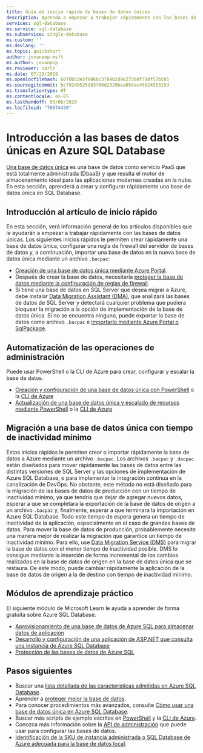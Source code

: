 ```yaml
---
title: Guía de inicio rápido de bases de datos únicas
description: Aprenda a empezar a trabajar rápidamente con las bases de datos únicas en Azure SQL Database
services: sql-database
ms.service: sql-database
ms.subservice: single-database
ms.custom: ''
ms.devlang: ''
ms.topic: quickstart
author: jovanpop-msft
ms.author: jovanpop
ms.reviewer: carlr
ms.date: 07/29/2019
ms.openlocfilehash: 6070b53e5f906bc378402d98275b8f798f57b505
ms.sourcegitcommit: bc792d0525d83f00d2329bea054ac45b2495315d
ms.translationtype: HT
ms.contentlocale: es-ES
ms.lasthandoff: 03/06/2020
ms.locfileid: "78674430"
---
```

# <a name="getting-started-with-single-databases-in-azure-sql-database"></a>Introducción a las bases de datos únicas en Azure SQL Database

[Una base de datos única](sql-database-single-index.yml) es una base de datos como servicio PaaS que está totalmente administrada (DbaaS) y que resulta el motor de almacenamiento ideal para las aplicaciones modernas creadas en la nube. En esta sección, aprenderá a crear y configurar rápidamente una base de datos única en SQL Database.

## <a name="quickstart-overview"></a>Introducción al artículo de inicio rápido

En esta sección, verá información general de los artículos disponibles que le ayudarán a empezar a trabajar rápidamente con las bases de datos únicas. Los siguientes inicios rápidos le permiten crear rápidamente una base de datos única, configurar una regla de firewall del servidor de bases de datos y, a continuación, importar una base de datos en la nueva base de datos única mediante un archivo `.bacpac`:

- [Creación de una base de datos única mediante Azure Portal](sql-database-single-database-get-started.md).
- Después de crear la base de datos, necesitaría [proteger la base de datos mediante la configuración de reglas de firewall](sql-database-server-level-firewall-rule.md).
- Si tiene una base de datos en SQL Server que desea migrar a Azure, debe instalar [Data Migration Assistant (DMA)](https://www.microsoft.com/download/details.aspx?id=53595), que analizará las bases de datos de SQL Server y detectará cualquier problema que pudiera bloquear la migración a la opción de implementación de la base de datos única. Si no se encuentra ninguno, puede exportar la base de datos como archivo `.bacpac` e [importarlo mediante Azure Portal o SqlPackage](sql-database-import.md).

## <a name="automating-management-operations"></a>Automatización de las operaciones de administración

Puede usar PowerShell o la CLI de Azure para crear, configurar y escalar la base de datos.

- [Creación y configuración de una base de datos única con PowerShell](scripts/sql-database-create-and-configure-database-powershell.md) o la [CLI de Azure](scripts/sql-database-create-and-configure-database-cli.md)
- [Actualización de una base de datos única y escalado de recursos mediante PowerShell](scripts/sql-database-monitor-and-scale-database-powershell.md) o la [CLI de Azure](scripts/sql-database-monitor-and-scale-database-cli.md)

## <a name="migrating-to-a-single-database-with-minimal-downtime"></a>Migración a una base de datos única con tiempo de inactividad mínimo

Estos inicios rápidos le permiten crear o importar rápidamente la base de datos a Azure mediante un archivo `.bacpac`. Los archivos `.bacpac` y `.dacpac` están diseñados para mover rápidamente las bases de datos entre las distintas versiones de SQL Server y las opciones de implementación de Azure SQL Database, o para implementar la integración continua en la canalización de DevOps. No obstante, este método no está diseñado para la migración de las bases de datos de producción con un tiempo de inactividad mínimo, ya que tendría que dejar de agregar nuevos datos, esperar a que se completara la exportación de la base de datos de origen a un archivo `.bacpac` y, finalmente, esperar a que terminara la importación en Azure SQL Database. Todo este tiempo de espera genera un tiempo de inactividad de la aplicación, especialmente en el caso de grandes bases de datos. Para mover la base de datos de producción, probablemente necesite una manera mejor de realizar la migración que garantice un tiempo de inactividad mínimo. Para ello, use [Data Migration Service (DMS)](https://docs.microsoft.com/azure/dms/tutorial-sql-server-to-azure-sql?toc=/azure/sql-database/toc.json) para migrar la base de datos con el menor tiempo de inactividad posible. DMS lo consigue mediante la inserción de forma incremental de los cambios realizados en la base de datos de origen en la base de datos única que se restaura. De este modo, puede cambiar rápidamente la aplicación de la base de datos de origen a la de destino con tiempo de inactividad mínimo.

## <a name="hands-on-learning-modules"></a>Módulos de aprendizaje práctico

El siguiente módulo de Microsoft Learn le ayuda a aprender de forma gratuita sobre Azure SQL Database.

- [Aprovisionamiento de una base de datos de Azure SQL para almacenar datos de aplicación](https://docs.microsoft.com/learn/modules/provision-azure-sql-db/)
- [Desarrollo y configuración de una aplicación de ASP.NET que consulta una instancia de Azure SQL Database](https://docs.microsoft.com/learn/modules/develop-app-that-queries-azure-sql/)
- [Protección de las bases de datos de Azure SQL](https://docs.microsoft.com/learn/modules/secure-your-azure-sql-database/)

## <a name="next-steps"></a>Pasos siguientes

- Buscar una [lista detallada de las características admitidas en Azure SQL Database](sql-database-features.md).
- Aprender a [proteger mejor la base de datos](sql-database-security-tutorial.md).
- Para conocer procedimientos más avanzados, consulte [Cómo usar una base de datos única en Azure SQL Database](sql-database-howto-single-database.md).
- Buscar más scripts de ejemplo escritos en [PowerShell](sql-database-powershell-samples.md) y la [CLI de Azure](sql-database-cli-samples.md).
- Conozca más información sobre la [API de administración](sql-database-single-databases-manage.md) que puede usar para configurar las bases de datos.
- [Identificación de la SKU de instancia administrada o SQL Database de Azure adecuada para la base de datos local](/sql/dma/dma-sku-recommend-sql-db/).
